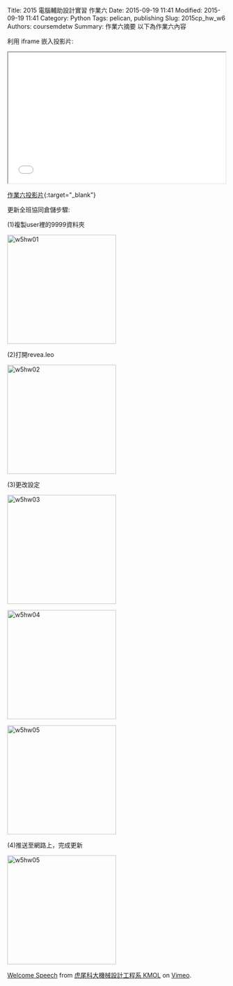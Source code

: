 Title: 2015 電腦輔助設計實習 作業六
Date: 2015-09-19 11:41
Modified: 2015-09-19 11:41
Category: Python
Tags: pelican, publishing
Slug: 2015cp_hw_w6
Authors: coursemdetw
Summary: 作業六摘要
以下為作業六內容

利用 iframe 嵌入投影片:

<iframe src="simplest6.html" width="500" height="300"></iframe>

[作業六投影片](simplest6.html){:target="_blank"}

更新全班協同倉儲步驟:

(1)複製user裡的9999資料夾

<img src="w6hw01.png" width="250" alt="w5hw01"></img>

(2)打開revea.leo

<img src="w6hw02.png" width="250" alt="w5hw02"></img>

(3)更改設定

<img src="w6hw03.png" width="250" alt="w5hw03"></img>

<img src="w6hw04.png" width="250" alt="w5hw04"></img>

<img src="w6hw05.png" width="250" alt="w5hw05"></img>

(4)推送至網路上，完成更新

<img src="w6hw06.png" width="250" alt="w5hw05"></img>

 <p><a href="https://vimeo.com/137724068">Welcome Speech</a> from <a href="https://vimeo.com/user24079973">虎尾科大機械設計工程系 KMOL</a> on <a href="https://vimeo.com">Vimeo</a>.</p>
